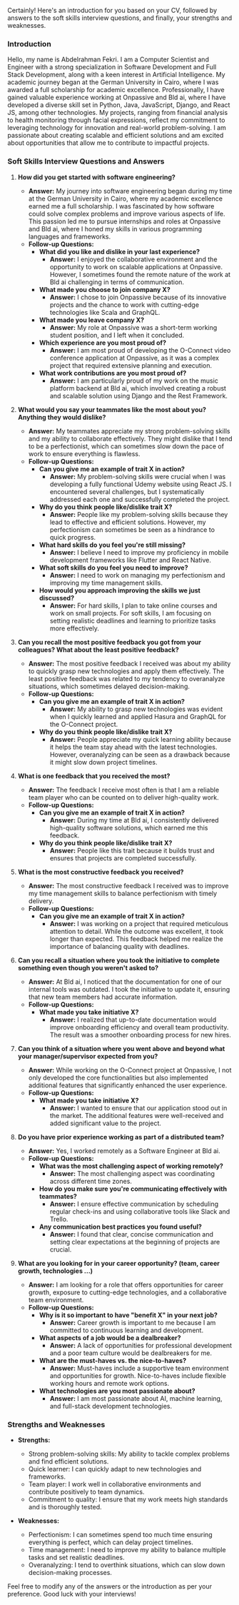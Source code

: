 Certainly! Here's an introduction for you based on your CV, followed by answers to the soft skills interview questions, and finally, your strengths and weaknesses.

### Introduction
Hello, my name is Abdelrahman Fekri. I am a Computer Scientist and Engineer with a strong specialization in Software Development and Full Stack Development, along with a keen interest in Artificial Intelligence. My academic journey began at the German University in Cairo, where I was awarded a full scholarship for academic excellence. Professionally, I have gained valuable experience working at Onpassive and Bld ai, where I have developed a diverse skill set in Python, Java, JavaScript, Django, and React JS, among other technologies. My projects, ranging from financial analysis to health monitoring through facial expressions, reflect my commitment to leveraging technology for innovation and real-world problem-solving. I am passionate about creating scalable and efficient solutions and am excited about opportunities that allow me to contribute to impactful projects.

### Soft Skills Interview Questions and Answers

1. **How did you get started with software engineering?**
   - **Answer:** My journey into software engineering began during my time at the German University in Cairo, where my academic excellence earned me a full scholarship. I was fascinated by how software could solve complex problems and improve various aspects of life. This passion led me to pursue internships and roles at Onpassive and Bld ai, where I honed my skills in various programming languages and frameworks.
   - **Follow-up Questions:**
     - **What did you like and dislike in your last experience?**
       - **Answer:** I enjoyed the collaborative environment and the opportunity to work on scalable applications at Onpassive. However, I sometimes found the remote nature of the work at Bld ai challenging in terms of communication.
     - **What made you choose to join company X?**
       - **Answer:** I chose to join Onpassive because of its innovative projects and the chance to work with cutting-edge technologies like Scala and GraphQL.
     - **What made you leave company X?**
       - **Answer:** My role at Onpassive was a short-term working student position, and I left when it concluded.
     - **Which experience are you most proud of?**
       - **Answer:** I am most proud of developing the O-Connect video conference application at Onpassive, as it was a complex project that required extensive planning and execution.
     - **What work contributions are you most proud of?**
       - **Answer:** I am particularly proud of my work on the music platform backend at Bld ai, which involved creating a robust and scalable solution using Django and the Rest Framework.

2. **What would you say your teammates like the most about you? Anything they would dislike?**
   - **Answer:** My teammates appreciate my strong problem-solving skills and my ability to collaborate effectively. They might dislike that I tend to be a perfectionist, which can sometimes slow down the pace of work to ensure everything is flawless.
   - **Follow-up Questions:**
     - **Can you give me an example of trait X in action?**
       - **Answer:** My problem-solving skills were crucial when I was developing a fully functional Udemy website using React JS. I encountered several challenges, but I systematically addressed each one and successfully completed the project.
     - **Why do you think people like/dislike trait X?**
       - **Answer:** People like my problem-solving skills because they lead to effective and efficient solutions. However, my perfectionism can sometimes be seen as a hindrance to quick progress.
     - **What hard skills do you feel you're still missing?**
       - **Answer:** I believe I need to improve my proficiency in mobile development frameworks like Flutter and React Native.
     - **What soft skills do you feel you need to improve?**
       - **Answer:** I need to work on managing my perfectionism and improving my time management skills.
     - **How would you approach improving the skills we just discussed?**
       - **Answer:** For hard skills, I plan to take online courses and work on small projects. For soft skills, I am focusing on setting realistic deadlines and learning to prioritize tasks more effectively.

3. **Can you recall the most positive feedback you got from your colleagues? What about the least positive feedback?**
   - **Answer:** The most positive feedback I received was about my ability to quickly grasp new technologies and apply them effectively. The least positive feedback was related to my tendency to overanalyze situations, which sometimes delayed decision-making.
   - **Follow-up Questions:**
     - **Can you give me an example of trait X in action?**
       - **Answer:** My ability to grasp new technologies was evident when I quickly learned and applied Hasura and GraphQL for the O-Connect project.
     - **Why do you think people like/dislike trait X?**
       - **Answer:** People appreciate my quick learning ability because it helps the team stay ahead with the latest technologies. However, overanalyzing can be seen as a drawback because it might slow down project timelines.

4. **What is one feedback that you received the most?**
   - **Answer:** The feedback I receive most often is that I am a reliable team player who can be counted on to deliver high-quality work.
   - **Follow-up Questions:**
     - **Can you give me an example of trait X in action?**
       - **Answer:** During my time at Bld ai, I consistently delivered high-quality software solutions, which earned me this feedback.
     - **Why do you think people like/dislike trait X?**
       - **Answer:** People like this trait because it builds trust and ensures that projects are completed successfully.

5. **What is the most constructive feedback you received?**
   - **Answer:** The most constructive feedback I received was to improve my time management skills to balance perfectionism with timely delivery.
   - **Follow-up Questions:**
     - **Can you give me an example of trait X in action?**
       - **Answer:** I was working on a project that required meticulous attention to detail. While the outcome was excellent, it took longer than expected. This feedback helped me realize the importance of balancing quality with deadlines.

6. **Can you recall a situation where you took the initiative to complete something even though you weren't asked to?**
   - **Answer:** At Bld ai, I noticed that the documentation for one of our internal tools was outdated. I took the initiative to update it, ensuring that new team members had accurate information.
   - **Follow-up Questions:**
     - **What made you take initiative X?**
       - **Answer:** I realized that up-to-date documentation would improve onboarding efficiency and overall team productivity. The result was a smoother onboarding process for new hires.

7. **Can you think of a situation where you went above and beyond what your manager/supervisor expected from you?**
   - **Answer:** While working on the O-Connect project at Onpassive, I not only developed the core functionalities but also implemented additional features that significantly enhanced the user experience.
   - **Follow-up Questions:**
     - **What made you take initiative X?**
       - **Answer:** I wanted to ensure that our application stood out in the market. The additional features were well-received and added significant value to the project.

8. **Do you have prior experience working as part of a distributed team?**
   - **Answer:** Yes, I worked remotely as a Software Engineer at Bld ai.
   - **Follow-up Questions:**
     - **What was the most challenging aspect of working remotely?**
       - **Answer:** The most challenging aspect was coordinating across different time zones.
     - **How do you make sure you're communicating effectively with teammates?**
       - **Answer:** I ensure effective communication by scheduling regular check-ins and using collaborative tools like Slack and Trello.
     - **Any communication best practices you found useful?**
       - **Answer:** I found that clear, concise communication and setting clear expectations at the beginning of projects are crucial.

9. **What are you looking for in your career opportunity? (team, career growth, technologies ...)**
   - **Answer:** I am looking for a role that offers opportunities for career growth, exposure to cutting-edge technologies, and a collaborative team environment.
   - **Follow-up Questions:**
     - **Why is it so important to have "benefit X" in your next job?**
       - **Answer:** Career growth is important to me because I am committed to continuous learning and development.
     - **What aspects of a job would be a dealbreaker?**
       - **Answer:** A lack of opportunities for professional development and a poor team culture would be dealbreakers for me.
     - **What are the must-haves vs. the nice-to-haves?**
       - **Answer:** Must-haves include a supportive team environment and opportunities for growth. Nice-to-haves include flexible working hours and remote work options.
     - **What technologies are you most passionate about?**
       - **Answer:** I am most passionate about AI, machine learning, and full-stack development technologies.

### Strengths and Weaknesses

- **Strengths:**
  - Strong problem-solving skills: My ability to tackle complex problems and find efficient solutions.
  - Quick learner: I can quickly adapt to new technologies and frameworks.
  - Team player: I work well in collaborative environments and contribute positively to team dynamics.
  - Commitment to quality: I ensure that my work meets high standards and is thoroughly tested.

- **Weaknesses:**
  - Perfectionism: I can sometimes spend too much time ensuring everything is perfect, which can delay project timelines.
  - Time management: I need to improve my ability to balance multiple tasks and set realistic deadlines.
  - Overanalyzing: I tend to overthink situations, which can slow down decision-making processes.

Feel free to modify any of the answers or the introduction as per your preference. Good luck with your interviews!